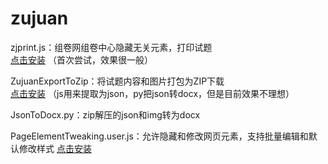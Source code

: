 # zujuan
zjprint.js：组卷网组卷中心隐藏无关元素，打印试题  
[点击安装](https://github.com/id94264/zujuan/raw/main/zjprint.user.js) 
（首次尝试，效果很一般）

ZujuanExportToZip：将试题内容和图片打包为ZIP下载  
[点击安装](https://github.com/id94264/zujuan/releases/latest/download/ZujuanExportToZip.user.js)
（js用来提取为json，py把json转docx，但是目前效果不理想）

JsonToDocx.py：zip解压的json和img转为docx

PageElementTweaking.user.js：允许隐藏和修改网页元素，支持批量编辑和默认修改样式
[点击安装]()
